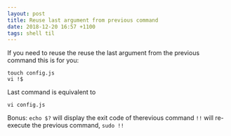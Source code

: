 ```yaml
---
layout: post
title: Reuse last argument from previous command
date: 2018-12-20 16:57 +1100
tags: shell til
---
```

If you need to reuse the reuse the last argument from the previous command this is for you:
```shell
touch config.js
vi !$
```
Last command is equivalent to 
```shell
vi config.js
```
Bonus:
`echo $?` will display the exit code of therevious command
`!!` will re-execute the previous command, `sudo !!`